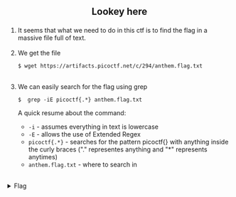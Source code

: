 ## <p style="text-align: center;">Lookey here</p>

<ol>
    <li>
    It seems that what we need to do in this ctf is to find the flag in a massive file full of text.
</li>
<br/>
    <li>
    We get the file

    $ wget https://artifacts.picoctf.net/c/294/anthem.flag.txt
</li>
<br/>
    <li>
    We can easily search for the flag using grep

    $  grep -iE picoctf{.*} anthem.flag.txt
</li>

A quick resume about the command:
- ``-i`` - assumes everything in text is lowercase 
- ``-E`` - allows the use of Extended Regex
- ``picoctf{.*}`` - searches for the pattern picoctf{} with anything inside the curly braces ("." representes anything and "*" represents anytimes)
- ``anthem.flag.txt`` - where to search in

</ol>
<br/>
<details>
    <summary> Flag </summary>
    
    picoCTF{gr3p_15_@w3s0m3_4c479940}
</details>
